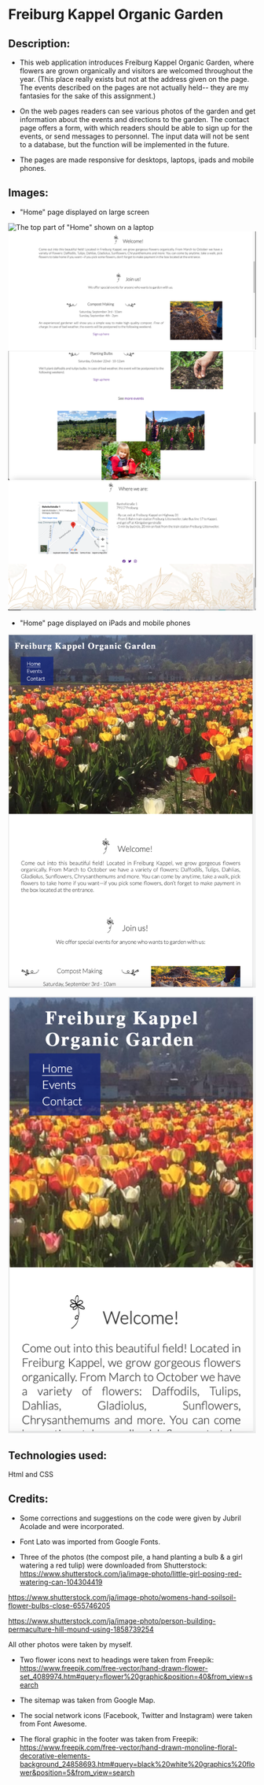 # Freiburg Kappel Organic Garden

## Description: 
* This web application introduces Freiburg Kappel Organic Garden, where flowers are grown organically and visitors are welcomed throughout the year. (This place really exists but not at the address given on the page. The events described on the pages are not actually held-- they are my fantasies for the sake of this assignment.)

* On the web pages readers can see various photos of the garden and get information about the events and directions to the garden. The contact page offers a form, with which readers should be able to sign up for the events, or send messages to personnel. The input data will not be sent to a database, but the function will be implemented in the future.

* The pages are made responsive for desktops, laptops, ipads and mobile phones.

## Images:

* "Home" page displayed on large screen

![The top part of "Home" shown on a laptop](assets/images/home-large-screen-1.png)
![The second part of "Home" shown on a laptop](assets/images/home-large-screen-2.png)
![The third part of "Home" shown on a laptop](assets/images/home-large-screen-3.png)
![The forth part of "Home" shown on a laptop](assets/images/home-large-screen-4.png)

* "Home" page displayed on iPads and mobile phones

!["Home" page displayed on an iPad](assets/images/home-ipad.png)

!["Home" page displayed on a mobile phone](assets/images/home-mobile.png)
## Technologies used: 
Html and CSS

## Credits: 
* Some corrections and suggestions on the code were given by Jubril Acolade and were incorporated.

* Font Lato was imported from Google Fonts.

* Three of the photos (the compost pile, a
 hand planting a bulb & a girl watering a red tulip) were downloaded from Shutterstock: 
https://www.shutterstock.com/ja/image-photo/little-girl-posing-red-watering-can-104304419

https://www.shutterstock.com/ja/image-photo/womens-hand-soilsoil-flower-bulbs-close-655746205

https://www.shutterstock.com/ja/image-photo/person-building-permaculture-hill-mound-using-1858739254

All other photos were taken by myself.

* Two flower icons next to headings were taken from Freepik: 
https://www.freepik.com/free-vector/hand-drawn-flower-set_4089974.htm#query=flower%20graphic&position=40&from_view=search

* The sitemap was taken from Google Map.

* The social network icons (Facebook, Twitter and Instagram) were taken from Font Awesome.

* The floral graphic in the footer was taken from Freepik: 
https://www.freepik.com/free-vector/hand-drawn-monoline-floral-decorative-elements-background_24858693.htm#query=black%20white%20graphics%20flower&position=5&from_view=search